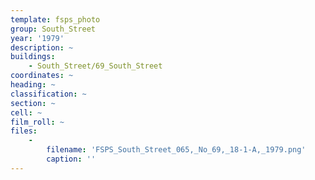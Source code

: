 ```yaml
---
template: fsps_photo
group: South_Street
year: '1979'
description: ~
buildings:
    - South_Street/69_South_Street
coordinates: ~
heading: ~
classification: ~
section: ~
cell: ~
film_roll: ~
files:
    -
        filename: 'FSPS_South_Street_065,_No_69,_18-1-A,_1979.png'
        caption: ''
---
```

